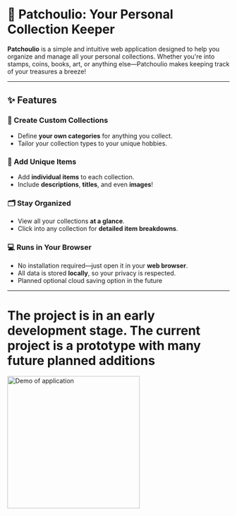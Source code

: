 # 🌿 Patchoulio: Your Personal Collection Keeper

**Patchoulio** is a simple and intuitive web application designed to help you organize and manage all your personal collections. Whether you're into stamps, coins, books, art, or anything else—Patchoulio makes keeping track of your treasures a breeze!

---

## ✨ Features

### 📁 Create Custom Collections
- Define **your own categories** for anything you collect.
- Tailor your collection types to your unique hobbies.

### 📸 Add Unique Items
- Add **individual items** to each collection.
- Include **descriptions**, **titles**, and even **images**!

### 🗂️ Stay Organized
- View all your collections **at a glance**.
- Click into any collection for **detailed item breakdowns**.

### 💻 Runs in Your Browser
- No installation required—just open it in your **web browser**.
- All data is stored **locally**, so your privacy is respected.
- Planned optional cloud saving option in the future

---

# The project is in an early development stage. The current project is a prototype with many future planned additions

<img src="https://i.imgur.com/gGGyOqF.png" alt="Demo of application" width="300"/>
